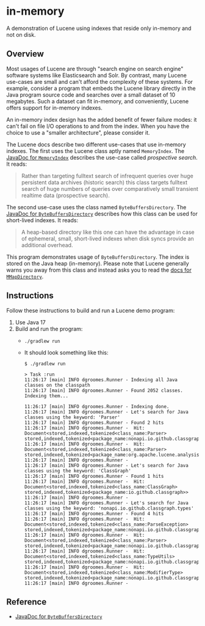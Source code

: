# in-memory

A demonstration of Lucene using indexes that reside only in-memory and not on disk.


## Overview

Most usages of Lucene are through "search engine on search engine" software systems like Elasticsearch and Solr. By contrast,
many Lucene use-cases are small and can't afford the complexity of these systems. For example, consider a program that
embeds the Lucene library directly in the Java program source code and searches over a small dataset of 10 megabytes.
Such a dataset can fit in-memory, and conveniently, Lucene offers support for in-memory indexes.

An in-memory index design has the added benefit of fewer failure modes: it can't fail on file I/O operations to and from
the index. When you have the choice to use a "smaller architecture", please consider it. 

The Lucene docs describe two different use-cases that use in-memory indexes. The first uses the Lucene class aptly named
`MemoryIndex`. The  [JavaDoc for `MemoryIndex`](https://lucene.apache.org/core/9_2_0/memory/org/apache/lucene/index/memory/MemoryIndex.html)
describes the use-case called *prospective search*. It reads:

> Rather than targeting fulltext search of infrequent queries over huge persistent data archives (historic search) this
> class targets fulltext search of huge numbers of queries over comparatively small transient realtime data (prospective search).

The second use-case uses the class named `ByteBuffersDirectory`. The [JavaDoc for `ByteBuffersDirectory`](https://lucene.apache.org/core/9_2_0/core/org/apache/lucene/store/ByteBuffersDirectory.html)
describes how this class can be used for short-lived indexes. It reads:

> A heap-based directory like this one can have the advantage in case of ephemeral, small, short-lived indexes when disk
> syncs provide an additional overhead.

This program demonstrates usage of `ByteBuffersDirectory`. The index is stored on the Java heap (in-memory). Please
note that Lucene generally warns you away from this class and instead asks you to read the [docs for `MMapDirectory`](https://lucene.apache.org/core/9_2_0/core/org/apache/lucene/store/MMapDirectory.html).


## Instructions

Follow these instructions to build and run a Lucene demo program:

1. Use Java 17
2. Build and run the program:
   * ```shell
     ./gradlew run
     ```
   * It should look something like this:
     ```text
     $ ./gradlew run
     
     > Task :run
     11:26:17 [main] INFO dgroomes.Runner - Indexing all Java classes on the classpath
     11:26:17 [main] INFO dgroomes.Runner - Found 2052 classes. Indexing them...
     
     11:26:17 [main] INFO dgroomes.Runner - Indexing done.
     11:26:17 [main] INFO dgroomes.Runner - Let's search for Java classes using the keyword: 'Parser'
     11:26:17 [main] INFO dgroomes.Runner - Found 2 hits
     11:26:17 [main] INFO dgroomes.Runner -  Hit: Document<stored,indexed,tokenized<class_name:Parser> stored,indexed,tokenized<package_name:nonapi.io.github.classgraph.types>>
     11:26:17 [main] INFO dgroomes.Runner -  Hit: Document<stored,indexed,tokenized<class_name:Parser> stored,indexed,tokenized<package_name:org.apache.lucene.analysis.synonym>>
     11:26:17 [main] INFO dgroomes.Runner -
     11:26:17 [main] INFO dgroomes.Runner - Let's search for Java classes using the keyword: 'ClassGraph'
     11:26:17 [main] INFO dgroomes.Runner - Found 1 hits
     11:26:17 [main] INFO dgroomes.Runner -  Hit: Document<stored,indexed,tokenized<class_name:ClassGraph> stored,indexed,tokenized<package_name:io.github.classgraph>>
     11:26:17 [main] INFO dgroomes.Runner -
     11:26:17 [main] INFO dgroomes.Runner - Let's search for Java classes using the keyword: 'nonapi.io.github.classgraph.types'
     11:26:17 [main] INFO dgroomes.Runner - Found 4 hits
     11:26:17 [main] INFO dgroomes.Runner -  Hit: Document<stored,indexed,tokenized<class_name:ParseException> stored,indexed,tokenized<package_name:nonapi.io.github.classgraph.types>>
     11:26:17 [main] INFO dgroomes.Runner -  Hit: Document<stored,indexed,tokenized<class_name:Parser> stored,indexed,tokenized<package_name:nonapi.io.github.classgraph.types>>
     11:26:17 [main] INFO dgroomes.Runner -  Hit: Document<stored,indexed,tokenized<class_name:TypeUtils> stored,indexed,tokenized<package_name:nonapi.io.github.classgraph.types>>
     11:26:17 [main] INFO dgroomes.Runner -  Hit: Document<stored,indexed,tokenized<class_name:ModifierType> stored,indexed,tokenized<package_name:nonapi.io.github.classgraph.types>>
     11:26:17 [main] INFO dgroomes.Runner -
     ```


## Reference

* [JavaDoc for `ByteBuffersDirectory`](https://lucene.apache.org/core/9_2_0/core/org/apache/lucene/store/ByteBuffersDirectory.html)
